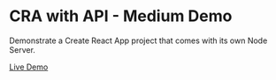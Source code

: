 # CRA with API - Medium Demo

Demonstrate a Create React App project that comes with its own Node Server.

[Live Demo](https://cra-with-api-wxhthfpsvz.now.sh)

